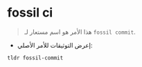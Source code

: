 # fossil ci

> هذا الأمر هو اسم مستعار لـ  `fossil commit`.

- إعرض التوثيقات للأمر الأصلي:

`tldr fossil-commit`
